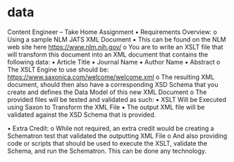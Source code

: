 # data
Content Engineer – Take Home Assignment
• Requirements Overview:
o Using a sample NLM JATS XML Document
▪ This can be found on the NLM web site here https://www.nlm.nih.gov/
o You are to write an XSLT file that will transform this document into an XML document
that contains the following data:
▪ Article Title
▪ Journal Name
▪ Author Name
▪ Abstract
o The XSLT Engine to use should be: https://www.saxonica.com/welcome/welcome.xml
o The resulting XML document, should then also have a corresponding XSD Schema that
you create and defines the Data Model of this new XML Document
o The provided files will be tested and validated as such:
▪ XSLT Will be Executed using Saxon to Transform the XML File
▪ The output XML file will be validated against the XSD Schema that is provided.

• Extra Credit:
o While not required, an extra credit would be creating a Schematron test that validated
the outputting XML File
o And also providing code or scripts that should be used to execute the XSLT, validate the
Schema, and run the Schematron. This can be done any technology.
